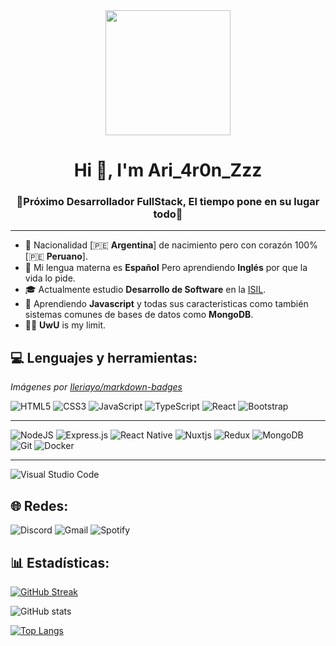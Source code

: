 <div id="header" align="center">
    <img src="https://media.giphy.com/media/lzz3B3xLZluuY/giphy-downsized-large.gif" width="200" />
    <h1 align="center">Hi 👋, I'm Ari_4r0n_Zzz</h1>
    <h3 align="center">🍱Próximo Desarrollador FullStack, El tiempo pone en su lugar todo🍃</h3>
</div>

---

- 🌴 Nacionalidad [🇵🇪 **Argentina**] de nacimiento pero con corazón 100% [🇵🇪 **Peruano**].
- 💬 Mi lengua materna es **Español** Pero aprendiendo **Inglés** por que la vida lo pide. 
- 🎓 Actualmente estudio **Desarrollo de Software** en la [ISIL](https://isil.pe/).
- 🧮 Aprendiendo **Javascript** y todas sus caracteristicas como también sistemas comunes de bases de datos como **MongoDB**.
- 👩‍💻 **UwU** is my limit. 

## 💻 Lenguajes y herramientas:

*Imágenes por [Ileriayo/markdown-badges](https://github.com/Ileriayo/markdown-badges)*

![HTML5](https://img.shields.io/badge/html5-%23E34F26.svg?style=for-the-badge&logo=html5&logoColor=white)
![CSS3](https://img.shields.io/badge/css3-%231572B6.svg?style=for-the-badge&logo=css3&logoColor=white)
![JavaScript](https://img.shields.io/badge/javascript-%23323330.svg?style=for-the-badge&logo=javascript&logoColor=%23F7DF1E)
![TypeScript](https://img.shields.io/badge/typescript-%23007ACC.svg?style=for-the-badge&logo=typescript&logoColor=white)
![React](https://img.shields.io/badge/react-%2320232a.svg?style=for-the-badge&logo=react&logoColor=%2361DAFB)
![Bootstrap](https://img.shields.io/badge/bootstrap-%238511FA.svg?style=for-the-badge&logo=bootstrap&logoColor=white)

---

![NodeJS](https://img.shields.io/badge/node.js-6DA55F?style=for-the-badge&logo=node.js&logoColor=white)
![Express.js](https://img.shields.io/badge/express.js-%23404d59.svg?style=for-the-badge&logo=express&logoColor=%2361DAFB)
![React Native](https://img.shields.io/badge/react_native-%2320232a.svg?style=for-the-badge&logo=react&logoColor=%2361DAFB)
![Nuxtjs](https://img.shields.io/badge/Nuxt-002E3B?style=for-the-badge&logo=nuxtdotjs&logoColor=#00DC82)
![Redux](https://img.shields.io/badge/redux-%23593d88.svg?style=for-the-badge&logo=redux&logoColor=white)
![MongoDB](https://img.shields.io/badge/MongoDB-%234ea94b.svg?style=for-the-badge&logo=mongodb&logoColor=white)
![Git](https://img.shields.io/badge/git-%23F05033.svg?style=for-the-badge&logo=git&logoColor=white)
![Docker](https://img.shields.io/badge/docker-%230db7ed.svg?style=for-the-badge&logo=docker&logoColor=white)

---

![Visual Studio Code](https://img.shields.io/badge/Visual%20Studio%20Code-0078d7.svg?style=for-the-badge&logo=visual-studio-code&logoColor=white)

## 🌐 Redes: 

![Discord](https://img.shields.io/badge/ari_4r0n_zzz%239410-%235662f6.svg?style=for-the-badge&logo=discord&logoColor=white)
![Gmail](https://img.shields.io/badge/ari.4r0n.zzz@gmail.com-D14836?style=for-the-badge&logo=gmail&logoColor=white)
![Spotify](https://img.shields.io/badge/ari_4r0n_zzz-1ED760?style=for-the-badge&logo=spotify&logoColor=white)


## 📊 Estadísticas:

[![GitHub Streak](http://github-readme-streak-stats.herokuapp.com?user=Ari4r0nZzz&theme=onedark)](https://git.io/streak-stats)

![GitHub stats](https://github-readme-stats.vercel.app/api?username=Ari4r0nZzz&show_icons=true&theme=radical)

[![Top Langs](https://github-readme-stats.vercel.app/api/top-langs/?username=Ari4r0nZzz&theme=tokyonight)](https://github.com/anuraghazra/github-readme-stats)


